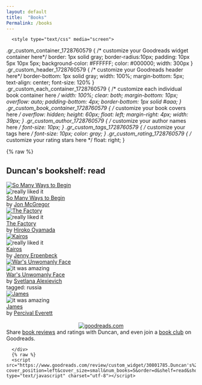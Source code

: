 ```yaml
---
layout: default 
title:  "Books"
Permalink: /books
---
```

<!-- Show static HTML/CSS as a placeholder in case js is not enabled - javascript include will override this if things work -->
      <style type="text/css" media="screen">
  .gr_custom_container_1728760579 {
    /* customize your Goodreads widget container here*/
    border: 1px solid gray;
    border-radius:10px;
    padding: 10px 5px 10px 5px;
    background-color: #FFFFFF;
    color: #000000;
    width: 300px
  }
  .gr_custom_header_1728760579 {
    /* customize your Goodreads header here*/
    border-bottom: 1px solid gray;
    width: 100%;
    margin-bottom: 5px;
    text-align: center;
    font-size: 120%
  }
  .gr_custom_each_container_1728760579 {
    /* customize each individual book container here */
    width: 100%;
    clear: both;
    margin-bottom: 10px;
    overflow: auto;
    padding-bottom: 4px;
    border-bottom: 1px solid #aaa;
  }
  .gr_custom_book_container_1728760579 {
    /* customize your book covers here */
    overflow: hidden;
    height: 60px;
      float: left;
      margin-right: 4px;
      width: 39px;
  }
  .gr_custom_author_1728760579 {
    /* customize your author names here */
    font-size: 10px;
  }
  .gr_custom_tags_1728760579 {
    /* customize your tags here */
    font-size: 10px;
    color: gray;
  }
  .gr_custom_rating_1728760579 {
    /* customize your rating stars here */
    float: right;
  }

</style>
{% raw %}
      <div id="gr_custom_widget_1728760579">
          <div class="gr_custom_container_1728760579">
    <h2 class="gr_custom_header_1728760579">
    <a style="text-decoration: none;" rel="nofollow" href="https://www.goodreads.com/review/list/30801785-duncan-bell?shelf=read&amp;utm_medium=api&amp;utm_source=custom_widget">Duncan&#39;s bookshelf: read</a>
    </h2>
      <div class="gr_custom_each_container_1728760579">
          <div class="gr_custom_book_container_1728760579">
            <a title="So Many Ways to Begin" rel="nofollow" href="https://www.goodreads.com/review/show/6879952941?utm_medium=api&amp;utm_source=custom_widget"><img alt="So Many Ways to Begin" border="0" src="https://i.gr-assets.com/images/S/compressed.photo.goodreads.com/books/1521197531l/36670917._SY75_.jpg" /></a>
          </div>
          <div class="gr_custom_rating_1728760579">
            <span class=" staticStars notranslate" title="really liked it"><img alt="really liked it" src="https://s.gr-assets.com/images/layout/gr_red_star_active.png" /><img alt="" src="https://s.gr-assets.com/images/layout/gr_red_star_active.png" /><img alt="" src="https://s.gr-assets.com/images/layout/gr_red_star_active.png" /><img alt="" src="https://s.gr-assets.com/images/layout/gr_red_star_active.png" /><img alt="" src="https://s.gr-assets.com/images/layout/gr_red_star_inactive.png" /></span>
          </div>
          <div class="gr_custom_title_1728760579">
            <a rel="nofollow" href="https://www.goodreads.com/review/show/6879952941?utm_medium=api&amp;utm_source=custom_widget">So Many Ways to Begin</a>
          </div>
          <div class="gr_custom_author_1728760579">
            by <a rel="nofollow" href="https://www.goodreads.com/author/show/59713.Jon_McGregor">Jon McGregor</a>
          </div>
      </div>
      <div class="gr_custom_each_container_1728760579">
          <div class="gr_custom_book_container_1728760579">
            <a title="The Factory" rel="nofollow" href="https://www.goodreads.com/review/show/6860255915?utm_medium=api&amp;utm_source=custom_widget"><img alt="The Factory" border="0" src="https://i.gr-assets.com/images/S/compressed.photo.goodreads.com/books/1693387520l/198239698._SY75_.jpg" /></a>
          </div>
          <div class="gr_custom_rating_1728760579">
            <span class=" staticStars notranslate" title="really liked it"><img alt="really liked it" src="https://s.gr-assets.com/images/layout/gr_red_star_active.png" /><img alt="" src="https://s.gr-assets.com/images/layout/gr_red_star_active.png" /><img alt="" src="https://s.gr-assets.com/images/layout/gr_red_star_active.png" /><img alt="" src="https://s.gr-assets.com/images/layout/gr_red_star_active.png" /><img alt="" src="https://s.gr-assets.com/images/layout/gr_red_star_inactive.png" /></span>
          </div>
          <div class="gr_custom_title_1728760579">
            <a rel="nofollow" href="https://www.goodreads.com/review/show/6860255915?utm_medium=api&amp;utm_source=custom_widget">The Factory</a>
          </div>
          <div class="gr_custom_author_1728760579">
            by <a rel="nofollow" href="https://www.goodreads.com/author/show/8107495.Hiroko_Oyamada">Hiroko Oyamada</a>
          </div>
      </div>
      <div class="gr_custom_each_container_1728760579">
          <div class="gr_custom_book_container_1728760579">
            <a title="Kairos" rel="nofollow" href="https://www.goodreads.com/review/show/6665886412?utm_medium=api&amp;utm_source=custom_widget"><img alt="Kairos" border="0" src="https://i.gr-assets.com/images/S/compressed.photo.goodreads.com/books/1722846415l/202576816._SY75_.jpg" /></a>
          </div>
          <div class="gr_custom_rating_1728760579">
            <span class=" staticStars notranslate" title="really liked it"><img alt="really liked it" src="https://s.gr-assets.com/images/layout/gr_red_star_active.png" /><img alt="" src="https://s.gr-assets.com/images/layout/gr_red_star_active.png" /><img alt="" src="https://s.gr-assets.com/images/layout/gr_red_star_active.png" /><img alt="" src="https://s.gr-assets.com/images/layout/gr_red_star_active.png" /><img alt="" src="https://s.gr-assets.com/images/layout/gr_red_star_inactive.png" /></span>
          </div>
          <div class="gr_custom_title_1728760579">
            <a rel="nofollow" href="https://www.goodreads.com/review/show/6665886412?utm_medium=api&amp;utm_source=custom_widget">Kairos</a>
          </div>
          <div class="gr_custom_author_1728760579">
            by <a rel="nofollow" href="https://www.goodreads.com/author/show/11572.Jenny_Erpenbeck">Jenny Erpenbeck</a>
          </div>
      </div>
      <div class="gr_custom_each_container_1728760579">
          <div class="gr_custom_book_container_1728760579">
            <a title="War's Unwomanly Face" rel="nofollow" href="https://www.goodreads.com/review/show/3234618932?utm_medium=api&amp;utm_source=custom_widget"><img alt="War's Unwomanly Face" border="0" src="https://i.gr-assets.com/images/S/compressed.photo.goodreads.com/books/1338204032l/4025275._SX50_.jpg" /></a>
          </div>
          <div class="gr_custom_rating_1728760579">
            <span class=" staticStars notranslate" title="it was amazing"><img alt="it was amazing" src="https://s.gr-assets.com/images/layout/gr_red_star_active.png" /><img alt="" src="https://s.gr-assets.com/images/layout/gr_red_star_active.png" /><img alt="" src="https://s.gr-assets.com/images/layout/gr_red_star_active.png" /><img alt="" src="https://s.gr-assets.com/images/layout/gr_red_star_active.png" /><img alt="" src="https://s.gr-assets.com/images/layout/gr_red_star_active.png" /></span>
          </div>
          <div class="gr_custom_title_1728760579">
            <a rel="nofollow" href="https://www.goodreads.com/review/show/3234618932?utm_medium=api&amp;utm_source=custom_widget">War's Unwomanly Face</a>
          </div>
          <div class="gr_custom_author_1728760579">
            by <a rel="nofollow" href="https://www.goodreads.com/author/show/19003531.Svetlana_Alexievich">Svetlana Alexievich</a>
          </div>
          <div class="gr_custom_tags_1728760579">
            tagged:
            russia
          </div>
      </div>
      <div class="gr_custom_each_container_1728760579">
          <div class="gr_custom_book_container_1728760579">
            <a title="James" rel="nofollow" href="https://www.goodreads.com/review/show/6692569733?utm_medium=api&amp;utm_source=custom_widget"><img alt="James" border="0" src="https://i.gr-assets.com/images/S/compressed.photo.goodreads.com/books/1710860868l/210164254._SX50_.jpg" /></a>
          </div>
          <div class="gr_custom_rating_1728760579">
            <span class=" staticStars notranslate" title="it was amazing"><img alt="it was amazing" src="https://s.gr-assets.com/images/layout/gr_red_star_active.png" /><img alt="" src="https://s.gr-assets.com/images/layout/gr_red_star_active.png" /><img alt="" src="https://s.gr-assets.com/images/layout/gr_red_star_active.png" /><img alt="" src="https://s.gr-assets.com/images/layout/gr_red_star_active.png" /><img alt="" src="https://s.gr-assets.com/images/layout/gr_red_star_active.png" /></span>
          </div>
          <div class="gr_custom_title_1728760579">
            <a rel="nofollow" href="https://www.goodreads.com/review/show/6692569733?utm_medium=api&amp;utm_source=custom_widget">James</a>
          </div>
          <div class="gr_custom_author_1728760579">
            by <a rel="nofollow" href="https://www.goodreads.com/author/show/31723.Percival_Everett">Percival Everett</a>
          </div>
      </div>
  <br style="clear: both"/>
  <center>
    <a rel="nofollow" href="https://www.goodreads.com/"><img alt="goodreads.com" style="border:0" src="https://s.gr-assets.com/images/widget/widget_logo.gif" /></a>
  </center>
  <noscript>
    Share <a rel="nofollow" href="https://www.goodreads.com/">book reviews</a> and ratings with Duncan, and even join a <a rel="nofollow" href="https://www.goodreads.com/group">book club</a> on Goodreads.
  </noscript>
  </div>

      </div>
      {% raw %}
      <script src="https://www.goodreads.com/review/custom_widget/30801785.Duncan's%20bookshelf:%20read?cover_position=left&cover_size=small&num_books=5&order=d&shelf=read&show_author=1&show_cover=1&show_rating=1&show_review=1&show_tags=1&show_title=1&sort=date_read&widget_bg_color=FFFFFF&widget_bg_transparent=&widget_border_width=1&widget_id=1728760579&widget_text_color=000000&widget_title_size=medium&widget_width=medium" type="text/javascript" charset="utf-8"></script>
